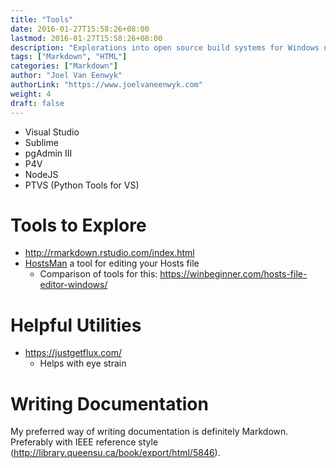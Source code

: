 ```yaml
---
title: "Tools"
date: 2016-01-27T15:58:26+08:00
lastmod: 2016-01-27T15:58:26+08:00
description: "Explorations into open source build systems for Windows using DosBox."
tags: ["Markdown", "HTML"]
categories: ["Markdown"]
author: "Joel Van Eenwyk"
authorLink: "https://www.joelvaneenwyk.com"
weight: 4
draft: false
---
```


* Visual Studio
* Sublime
* pgAdmin III
* P4V
* NodeJS
* PTVS (Python Tools for VS)

# Tools to Explore

* <http://rmarkdown.rstudio.com/index.html>
* [HostsMan](http://www.abelhadigital.com/hostsman) a tool for editing your Hosts file
  * Comparison of tools for this: <https://winbeginner.com/hosts-file-editor-windows/>

# Helpful Utilities

* <https://justgetflux.com/>
  * Helps with eye strain

# Writing Documentation

My preferred way of writing documentation is definitely Markdown. Preferably with IEEE reference style (<http://library.queensu.ca/book/export/html/5846>).
